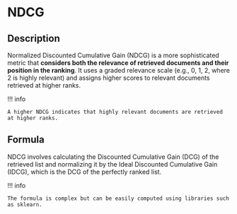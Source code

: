 # NDCG

## Description

Normalized Discounted Cumulative Gain (NDCG) is a more sophisticated metric that **considers both the relevance of retrieved documents and their position in the ranking**.
It uses a graded relevance scale (e.g., 0, 1, 2, where 2 is highly relevant) and assigns higher scores to relevant documents retrieved at higher ranks.

!!! info

    A higher NDCG indicates that highly relevant documents are retrieved at higher ranks.

## Formula

NDCG involves calculating the Discounted Cumulative Gain (DCG) of the retrieved list and normalizing it by the Ideal Discounted Cumulative Gain (IDCG), which is the DCG of the perfectly ranked list.

!!! info

    The formula is complex but can be easily computed using libraries such as sklearn.
